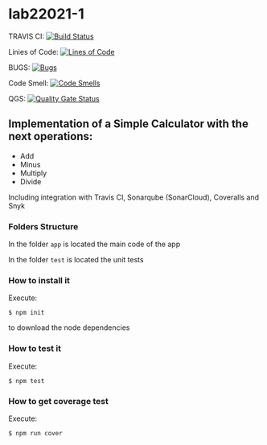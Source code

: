 # lab22021-1

TRAVIS CI:  [![Build Status](https://travis-ci.org/estebanrestrepo07/lab22021-1.svg?branch=main)](https://travis-ci.org/estebanrestrepo07/lab22021-1)

Linies of Code: [![Lines of Code](https://sonarcloud.io/api/project_badges/measure?project=estebanrestrepo07_lab22021-1&metric=ncloc)](https://sonarcloud.io/dashboard?id=estebanrestrepo07_lab22021-1) 

BUGS: [![Bugs](https://sonarcloud.io/api/project_badges/measure?project=estebanrestrepo07_lab22021-1&metric=bugs)](https://sonarcloud.io/dashboard?id=estebanrestrepo07_lab22021-1)

Code Smell: [![Code Smells](https://sonarcloud.io/api/project_badges/measure?project=estebanrestrepo07_lab22021-1&metric=code_smells)](https://sonarcloud.io/dashboard?id=estebanrestrepo07_lab22021-1)

QGS: [![Quality Gate Status](https://sonarcloud.io/api/project_badges/measure?project=estebanrestrepo07_lab22021-1&metric=alert_status)](https://sonarcloud.io/dashboard?id=estebanrestrepo07_lab22021-1)


## Implementation of a Simple Calculator with the next operations:

* Add
* Minus
* Multiply
* Divide

Including integration with Travis CI, Sonarqube (SonarCloud), Coveralls and Snyk

### Folders Structure

In the folder `app` is located the main code of the app

In the folder `test` is located the unit tests

### How to install it

Execute:

```shell
$ npm init
```
to download the node dependencies

### How to test it

Execute:

```shell
$ npm test
```

### How to get coverage test

Execute:

```shell
$ npm run cover
```
